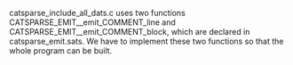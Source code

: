 
catsparse_include_all_dats.c uses two functions CATSPARSE_EMIT__emit_COMMENT_line and
CATSPARSE_EMIT__emit_COMMENT_block, which are declared in catsparse_emit.sats.
We have to implement these two functions so that the whole program can be built.

